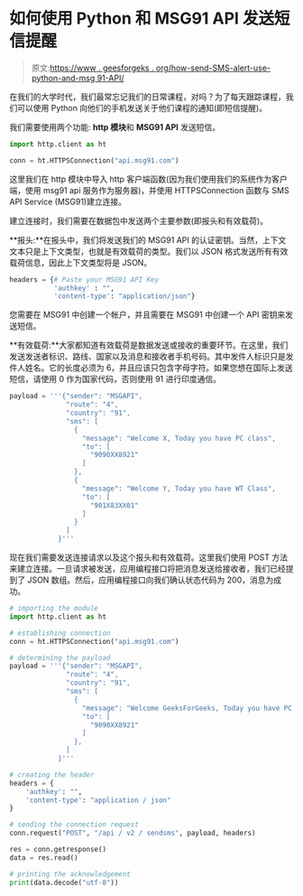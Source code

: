 # 如何使用 Python 和 MSG91 API 发送短信提醒

> 原文:[https://www . geesforgeks . org/how-send-SMS-alert-use-python-and-msg 91-API/](https://www.geeksforgeeks.org/how-to-send-sms-alert-using-python-and-msg91-api/)

在我们的大学时代，我们最常忘记我们的日常课程，对吗？为了每天跟踪课程，我们可以使用 Python 向他们的手机发送关于他们课程的通知(即短信提醒)。

我们需要使用两个功能: **http 模块**和 **MSG91 API** 发送短信。

```py
import http.client as ht

conn = ht.HTTPSConnection("api.msg91.com")
```

这里我们在 http 模块中导入 http 客户端函数(因为我们使用我们的系统作为客户端，使用 msg91 api 服务作为服务器)，并使用 HTTPSConnection 函数与 SMS API Service (MSG91)建立连接。

建立连接时，我们需要在数据包中发送两个主要参数(即报头和有效载荷)。

**报头:**在报头中，我们将发送我们的 MSG91 API 的认证密钥。当然，上下文文本只是上下文类型，也就是有效载荷的类型。我们以 JSON 格式发送所有有效载荷信息，因此上下文类型将是 JSON。

```py
headers = {# Paste your MSG91 API Key
           'authkey' : "", 
           'content-type': "application/json"}
```

您需要在 MSG91 中创建一个帐户，并且需要在 MSG91 中创建一个 API 密钥来发送短信。

**有效载荷:**大家都知道有效载荷是数据发送或接收的重要环节。在这里，我们发送发送者标识、路线、国家以及消息和接收者手机号码。其中发件人标识只是发件人姓名。它的长度必须为 6，并且应该只包含字母字符。如果您想在国际上发送短信，请使用 0 作为国家代码，否则使用 91 进行印度通信。

```py
payload = '''{"sender": "MSGAPI",
              "route": "4",
              "country": "91",
              "sms": [
                {
                  "message": "Welcome X, Today you have PC class",
                  "to": [
                    "9090XX8921"
                  ]
                },
                {
                  "message": "Welcome Y, Today you have WT Class",
                  "to": [
                    "901X83XX01"
                  ]
                }
              ]
            }'''
```

现在我们需要发送连接请求以及这个报头和有效载荷。这里我们使用 POST 方法来建立连接。一旦请求被发送，应用编程接口将把消息发送给接收者，我们已经提到了 JSON 数组。然后，应用编程接口向我们确认状态代码为 200，消息为成功。

```py
# importing the module
import http.client as ht

# establishing connection
conn = ht.HTTPSConnection("api.msg91.com")

# determining the payload
payload = '''{"sender": "MSGAPI",
              "route": "4",
              "country": "91",
              "sms": [
                {
                  "message": "Welcome GeeksForGeeks, Today you have PC class",
                  "to": [
                    "9090XX8921"
                  ]
                },
              ]
            }'''

# creating the header
headers = {
    'authkey': "", 
    'content-type': "application / json"
}

# sending the connection request
conn.request("POST", "/api / v2 / sendsms", payload, headers)

res = conn.getresponse()
data = res.read()

# printing the acknowledgement
print(data.decode("utf-8"))
```